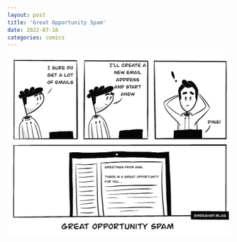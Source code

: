```yaml
---
layout: post
title: 'Great Opportunity Spam'
date: 2022-07-16
categories: comics
---
```


![name](/images/comics/great_opportunity_spam.png)
